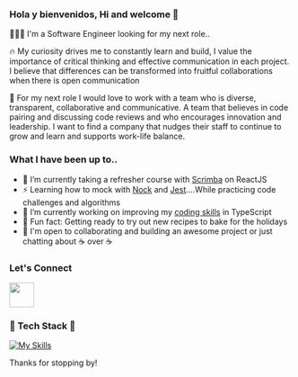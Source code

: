 ### Hola y bienvenidos, Hi and welcome 👋

👩🏻‍💻 I'm a Software Engineer looking for my next role..

🔥 My curiosity drives me to constantly learn and build, I value the importance of critical thinking and effective communication in each project. I believe that differences can be transformed into fruitful collaborations when there is open communication

🔎 For my next role I would love to work with a team who is diverse, transparent, collaborative and communicative. A team that believes in code pairing and discussing code reviews and who encourages innovation and leadership. I want to find a company that nudges their staff to continue to grow and learn and supports work-life balance. 

### What I have been up to..

- 🌱 I’m currently taking a refresher course with [Scrimba](https://scrimba.com/learn/learnreact) on ReactJS
- ⚡️ Learning how to mock with [Nock](https://github.com/nock/nock) and [Jest](https://github.com/jestjs/jest)....While practicing 
code challenges and algorithms
- 🔭 I’m currently working on improving my [coding skills](https://github.com/IngridGdesigns/typescript-code-challenges) in TypeScript
- :pie: Fun fact: Getting ready to try out new recipes to bake for the holidays
- 🙌 I'm open to collaborating and building an awesome project or just chatting about ☕ over ☕

### Let's Connect

<a href="https://www.linkedin.com/in/ingridgarc%C3%ADa"><img src="https://cdn.jsdelivr.net/gh/devicons/devicon/icons/linkedin/linkedin-original.svg" style="width: 44px;"/>
</a>

### :pancakes: Tech Stack :pancakes:

[![My Skills](https://skillicons.dev/icons?i=ts,js,nodejs,react,graphql,express,jest,github,gitlab,jenkins,postgres,vscode,pug,html,css,ai,ps&perline=12)](https://skillicons.dev)


Thanks for stopping by!

          
          
          


<!--
**IngridGdesigns/IngridGdesigns** is a ✨ _special_ ✨ repository because its `README.md` (this file) appears on your GitHub profile.

Here are some ideas to get you started:

- 🔭 I’m currently working on ...
- 🌱 I’m currently learning ...
- 👯 I’m looking to collaborate on ...
- 🤔 I’m looking for help with ...
- 💬 Ask me about ...
- 📫 How to reach me: ...
- 😄 Pronouns: ...
- ⚡ Fun fact: ...
-->
